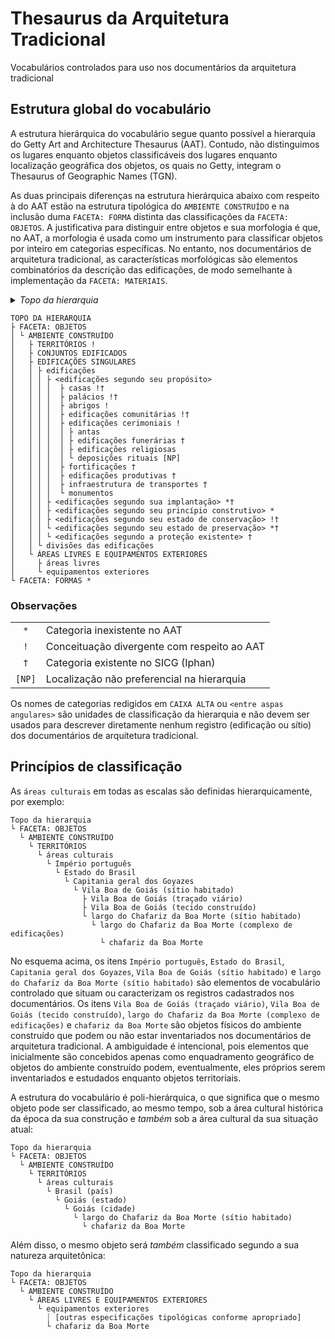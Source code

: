 # Thesaurus da Arquitetura Tradicional

Vocabulários controlados para uso nos documentários da arquitetura tradicional

## Estrutura global do vocabulário ##

A estrutura hierárquica do vocabulário segue quanto possível a hierarquia do Getty Art and Architecture Thesaurus (AAT). Contudo, não distinguimos os lugares enquanto objetos classificáveis dos lugares enquanto localização geográfica dos objetos, os quais no Getty, integram o Thesaurus of Geographic Names (TGN).

As duas principais diferenças na estrutura hierárquica abaixo com respeito à do AAT estão na estrutura tipológica do `AMBIENTE CONSTRUÍDO` e na inclusão duma `FACETA: FORMA` distinta das classificações da `FACETA: OBJETOS`. A justificativa para distinguir entre objetos e sua morfologia é que, no AAT, a morfologia é usada como um instrumento para classificar objetos por inteiro em categorias específicas. No entanto, nos documentários de arquitetura tradicional, as características morfológicas são elementos combinatórios da descrição das edificações, de modo semelhante à implementação da `FACETA: MATERIAIS`.

<details>
  <summary>
    <i>Topo da hierarquia</i>
  </summary>
  <ul>
    <li>
      <details>
        <summary>
          <i>Faceta: Conceitos abstratos</i>
        </summary>
      </details>
    </li>
    <li>
      <details>
        <summary>
          <i>Faceta: Atributos</i>
        </summary>
      </details>
    </li>
    <li>
      <details>
        <summary>
          <i>Faceta: Estilos e períodos</i>
        </summary>
      </details>
    </li>
    <li>
      <details>
        <summary>
          <i>Faceta: Agentes</i>
        </summary>
      </details>
    </li>
    <li>
      <details>
        <summary>
          <i>Faceta: Atividades</i>
        </summary>
      </details>
    </li>
    <li>
      <details>
        <summary>
          <i>Faceta: Materiais</i>
        </summary>
      </details>
    </li>
    <li>
      <details>
        <summary>
          <i>Faceta: Objetos</i>
        </summary>
        <ul>
          <li>
            <details>
              <summary>
                <i>Ambiente construído</i>
              </summary>
              <ul>
                <li>
                  <details>
                    <summary>
                      <i>Territórios</i> !
                    </summary>
                    <ul>
                      <li>
                        <details>
                          <summary>
                            áreas culturais * [existe no TGN]
                          </summary>
                          <ul>
                            <li>
                              <details>
                                <summary>
                                  sítios habitados
                                </summary>
                              </details>
                            </li>
                            <li>
                              <details>
                                <summary>
                                  paisagens
                                </summary>
                              </details>
                            </li>
                            <li>
                              <details>
                                <summary>
                                  sítios perdidos * [existe no TGN]
                                </summary>
                              </details>
                            </li>
                          </ul>
                        </details>
                      </li>
                      <li>
                        <details>
                          <summary>
                            &lt;lugares inexistentes, desconhecidos, imaginários ou fantásticos&gt; *
                          </summary>
                          <ul>
                            <li>lugares inexistentes</li>
                            <li>lugares desconhecidos</li>
                            <li>lugares imaginários</li>
                          </ul>
                        </details>
                      </li>
                    </ul>
                  </details>
                </li>
                <li>
                  <details>
                    <summary>
                      <i>Conjuntos edificados</i>
                    </summary>
                    <ul>
                      <li>
                        traçados viários
                      </li>
                      <li>
                        tecidos construídos
                      </li>
                      <li>
                        complexos de edificações
                      </li>
                    </ul>
                  </details>
                </li>
                <li>
                  <details>
                    <summary>
                      <i>Edificações singulares</i>
                    </summary>
                    <ul>
                      <li>
                        <details>
                          <summary>
                            edificações
                          </summary>
                          <ul>
                            <li>
                              <details>
                                <summary>
                                  &lt;edificações segundo sua forma&gt;
                                </summary>
                                <ul>
                                  <li>&lt;edificações segundo seu gabarito&gt; †</li>
                                  <li>&lt;edificações segundo sua tipologia espacial&gt;</li>
                                </ul>
                              </details>
                            </li>
                            <li>
                              <details>
                                <summary>
                                  &lt;edificações segundo seu propósito&gt;
                                </summary>
                                <ul>
                                  <li>casas !†</li>
                                  <li>palácios !†</li>
                                  <li>abrigos !†</li>
                                  <li>edificações comunitárias !†</li>
                                  <li>
                                    <details>
                                      <summary>
                                        edificações cerimoniais !
                                      </summary>
                                      <ul>
                                        <li>antas</li>
                                        <li>edificações funerárias †</li>
                                        <li>edificações religiosas</li>
                                        <li>deposições rituais [NP]</li>
                                      </ul>
                                    </details>
                                  </li>
                                  <li>
                                    fortificações !
                                  </li>
                                  <li>
                                    edificações produtivas !
                                  </li>
                                  <li>
                                    infraestrutura de transportes !
                                  </li>
                                  <li>
                                    monumentos
                                  </li>
                                </ul>
                              </details>
                            </li>
                            <li>
                              &lt;edificações segundo sua implantação&gt; *†
                            </li>
                            <li>
                              &lt;edificações segundo seu princípio construtivo&gt; *
                            </li>
                            <li>
                              &lt;edificações segundo seu estado de conservação&gt; !†
                            </li>
                            <li>
                              &lt;edificações segundo seu estado de preservação&gt; *†
                            </li>
                            <li>
                              &lt;edificações segundo a proteção existente&gt; *†
                            </li>
                          </ul>
                        </details>
                      </li>
                      <li>
                        <details>
                          <summary>
                            divisões das edificações
                          </summary>
                          <ul>
                            <li>&lt;sistemas construtivos&gt; *</li>
                            <li>pavimentos (divisões das edificações)</li>
                            <li>&lt;unidades espaciais&gt; *</li>
                          </ul>
                        </details>
                      </li>
                    </ul>
                  </details>
                </li>
                <li>
                  <details>
                    <summary>
                      <i>Áreas livres e equipamentos exteriores</i>
                    </summary>
                    <ul>
                      <li>
                        <details>
                          <summary>
                            áreas livres
                          </summary>
                          <ul>
                            <li>&lt;áreas livres segundo sua forma&gt;</li>
                            <li>&lt;áreas livres segundo seu propósito&gt;</li>
                            <li>&lt;áreas livres segundo sua implantação&gt;</li>
                          </ul>
                        </details>
                      </li>
                      <li>equipamentos exteriores</li>
                    </ul>
                  </details>
                </li>
              </ul>
            </details>
          </li>
        </ul>
      </details>
    </li>
    <li>
      <details>
        <summary>
          <i>Faceta: Forma</i> *
        </summary>
      </details>
    </li>
  </ul>
</details>

````
TOPO DA HIERARQUIA
├ FACETA: OBJETOS
│ └ AMBIENTE CONSTRUÍDO
│   ├ TERRITÓRIOS !
│   ├ CONJUNTOS EDIFICADOS
│   ├ EDIFICAÇÕES SINGULARES
│   │ ├ edificações
│   │ │ ├ <edificações segundo seu propósito>
│   │ │ │  ├ casas !†
│   │ │ │  ├ palácios !†
│   │ │ │  ├ abrigos !
│   │ │ │  ├ edificações comunitárias !†
│   │ │ │  ├ edificações cerimoniais !
│   │ │ │  │ ├ antas
│   │ │ │  │ ├ edificações funerárias †
│   │ │ │  │ ├ edificações religiosas
│   │ │ │  │ └ deposições rituais [NP]
│   │ │ │  ├ fortificações †
│   │ │ │  ├ edificações produtivas †
│   │ │ │  ├ infraestrutura de transportes †
│   │ │ │  └ monumentos
│   │ │ ├ <edificações segundo sua implantação> *†
│   │ │ ├ <edificações segundo seu princípio construtivo> *
│   │ │ ├ <edificações segundo seu estado de conservação> !†
│   │ │ └ <edificações segundo seu estado de preservação> *†
│   │ │ └ <edificações segundo a proteção existente> †
│   │ └ divisões das edificações
│   └ ÁREAS LIVRES E EQUIPAMENTOS EXTERIORES
│     ├ áreas livres
│     └ equipamentos exteriores
└ FACETA: FORMAS *
````

### Observações ###

|        |                                             |
|:------:|---------------------------------------------|
| `*`    | Categoria inexistente no AAT                |
| `!`    | Conceituação divergente com respeito ao AAT |
| `†`    | Categoria existente no SICG (Iphan)         |
| `[NP]` | Localização não preferencial na hierarquia  |

Os nomes de categorias redigidos em `CAIXA ALTA` ou `<entre aspas angulares>` são unidades de classificação da hierarquia e não devem ser usados para descrever diretamente nenhum registro (edificação ou sítio) dos documentários de arquitetura tradicional.

## Princípios de classificação ##

As `áreas culturais` em todas as escalas são definidas hierarquicamente, por exemplo:

````
Topo da hierarquia
└ FACETA: OBJETOS
  └ AMBIENTE CONSTRUÍDO
    └ TERRITÓRIOS
      └ áreas culturais
        └ Império português
          └ Estado do Brasil
            └ Capitania geral dos Goyazes
              └ Vila Boa de Goiás (sítio habitado)
                ├ Vila Boa de Goiás (traçado viário)
                ├ Vila Boa de Goiás (tecido construído)
                └ largo do Chafariz da Boa Morte (sítio habitado)
                  └ largo do Chafariz da Boa Morte (complexo de edificações)
                    └ chafariz da Boa Morte
````

No esquema acima, os itens `Império português`, `Estado do Brasil`, `Capitania geral dos Goyazes`, `Vila Boa de Goiás (sítio habitado)` e `largo do Chafariz da Boa Morte (sítio habitado)` são elementos de vocabulário controlado que situam ou caracterizam os registros cadastrados nos documentários. Os itens `Vila Boa de Goiás (traçado viário)`, `Vila Boa de Goiás (tecido construído)`, `largo do Chafariz da Boa Morte (complexo de edificações)` e `chafariz da Boa Morte` são objetos físicos do ambiente construído que podem ou não estar inventariados nos documentários de arquitetura tradicional. A ambiguidade é intencional, pois elementos que inicialmente são concebidos apenas como enquadramento geográfico de objetos do ambiente construído podem, eventualmente, eles próprios serem inventariados e estudados enquanto objetos territoriais.

A estrutura do vocabulário é poli-hierárquica, o que significa que o mesmo objeto pode ser classificado, ao mesmo tempo, sob a área cultural histórica da época da sua construção e *também* sob a área cultural da sua situação atual:

````
Topo da hierarquia
└ FACETA: OBJETOS
  └ AMBIENTE CONSTRUÍDO
    └ TERRITÓRIOS
      └ áreas culturais
        └ Brasil (país)
          └ Goiás (estado)
            └ Goiás (cidade)
              └ largo do Chafariz da Boa Morte (sítio habitado)
                └ chafariz da Boa Morte
````

Além disso, o mesmo objeto será *também* classificado segundo a sua natureza arquitetônica:

````
Topo da hierarquia
└ FACETA: OBJETOS
  └ AMBIENTE CONSTRUÍDO
    └ ÁREAS LIVRES E EQUIPAMENTOS EXTERIORES
      └ equipamentos exteriores
        ┊ [outras especificações tipológicas conforme apropriado]
        └ chafariz da Boa Morte
````
